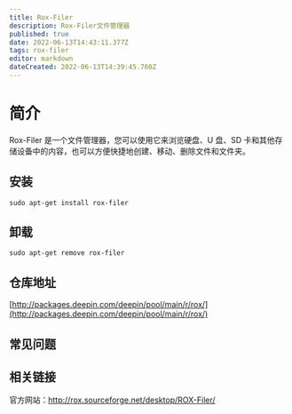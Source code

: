 ```yaml
---
title: Rox-Filer
description: Rox-Filer文件管理器
published: true
date: 2022-06-13T14:43:11.377Z
tags: rox-filer
editor: markdown
dateCreated: 2022-06-13T14:39:45.760Z
---
```


# 简介

Rox-Filer 是一个文件管理器，您可以使用它来浏览硬盘、U 盘、SD 卡和其他存储设备中的内容，也可以方便快捷地创建、移动、删除文件和文件夹。

## 安装

`sudo apt-get install rox-filer`

## 卸载

`sudo apt-get remove rox-filer`

## 仓库地址

[http://packages.deepin.com/deepin/pool/main/r/rox/](http://packages.deepin.com/deepin/pool/main/r/rox/)

## 常见问题

## 相关链接
官方网站：http://rox.sourceforge.net/desktop/ROX-Filer/